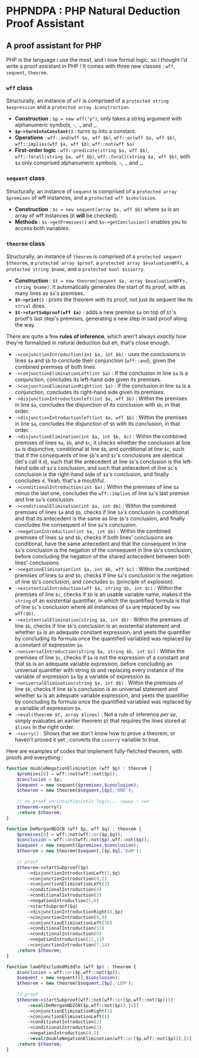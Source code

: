 # PHPNDPA : PHP Natural Deduction Proof Assistant
## A proof assistant for PHP
PHP is the language i use the most, and i love formal logic, so i thought i'd write a proof assistant in PHP !
It comes with three new classes : `wff`, `sequent`, `theorem`.
### `wff` class
Structurally, an instance of `wff` is comprised of a `protected string $expression` and a `protected array $construction`.
- **Construction** : `$p = new wff("p")`, only takes a string argument with alphanumeric symbols, -, ., and _.
- **`$p->turnIntoConstant()`** : turns `$p` into a constant.
- **Operations** : `wff::and(wff $a, wff $b)`, `wff::or(wff $a, wff $b)`, `wff::implies(wff $a, wff $b)`, `wff::not(wff $a)`
- **First-order logic** : `wff::predicate(string $a, wff $b)`, `wff::forall(string $a, wff $b)`, `wff::forall(string $a, wff $b)`, with `$a` only comprised alphanumeric symbols, -, ., and _.

### `sequent` class
Structurally, an instance of `sequent` is comprised of a `protected array $premises` of wff instances, and a `protected wff $conclusion`.
- **Construction** : `$s = new sequent(array $a, wff $b)` where `$a` is an array of wff instances (it **will** be checked).
- **Methods** : `$s->getPremises()` and `$s->getConclusion()` enables you to access both variables.

### `theorem` class
Structurally, an instance of `theorem` is comprised of a `protected sequent $theorem`, a `protected array $proof`, a `protected array $evaluationWFFs`, a `protected string $name`, and a `protected bool $issorry`.

- **Construction** : `$t = new theorem(sequent $a, array $evaluationWFFs, string $name)`. It automatically generates the start of its proof, with as many lines as `$a`'s premises.
- **`$t->print()`** : prints the theorem _with_ its proof, not just its sequent like its `strval` does.
- **`$t->startSubproof(wff $a)`** : adds a new premise `$a` on top of `$t`'s proof's last step's premises, generating a new step in said proof along the way.

There are quite a few **rules of inference**, which aren't always _exactly_ how they're formalized in natural deduction but eh, that's close enough.
- `->conjunctionIntroduction(int $a, int $b)` : uses the conclusions in lines `$a` and `$b` to conclude their conjunction (`wff::and`), given the combined premises of both lines.
- `->conjunctionEliminationLeft(int $a)` : If the conclusion in line `$a` is a conjunction, concludes its left-hand side given its premises.
- `->conjunctionEliminationRight(int $a)` : If the conclusion in line `$a` is a conjunction, concludes its right-hand side given its premises.
- `->disjunctionIntroductionleft(int $a, wff $b)` : Within the premises in line `$a`, concludes the disjunction of its conclusion with `$b`, in that order.
- `->disjunctionIntroductionleft(int $a, wff $b)` : Within the premises in line `$a`, concludes the disjunction of `$b` with its conclusion, in that order.
- `->disjunctionElimination(int $a, int $b, $c)` : Within the combined premises of lines `$a`, `$b`, and `$c`, it checks whether the conclusion at line `$a` is disjunctive, conditional at line `$b`, and conditional at line `$c`, such that if the consequents of line `$b`'s and `$c`'s conclusions are identical (let's call it `d`), such that the antecedent at line `$b`'s conclusion is the left-hand side of `$a`'s conclusion, and such that antecedent of line `$c`'s conclusion is the right-hand side of `$a`'s conclusion, and finally concludes `d`. Yeah, that's a mouthful.
- `->conditionalIntroduction(int $a)` : Within the premises of line `$a` minus the last one, concludes the `wff::implies` of line `$a`'s last premise and line `$a`'s conclusion.
- `->conditionalElimination(int $a, int $b)` : Within the combined premises of lines `$a` and `$b`, checks if line `$a`'s conclusion is conditional and that its antecedent is the same as line `$b`'s conclusion, and finally concludes the consequent of line `$a`'s conclusion.
- `->negationIntroduction(int $a, int $b)` : Within the combined premises of lines `$a` and `$b`, checks if both lines' conclusions are conditional, have the same antecedent and that the consequent in line `$a`'s conclusion is the negation of the consequent in line `$b`'s conclusion, before concluding the negation of the shared antecedent between both lines' conclusions.
- `->negationElimination(int $a, int $b, wff $c)` : Within the combined premises of lines `$a` and `$b`, checks if line `$a`'s conclusion is the negation of line `$b`'s conclusion, and concludes `$c` (principle of explosion).
- `->existentialIntroduction(wff $a, string $b, int $c)` : Within the premises of line `$c`, checks if `$b` is an usable variable name, makes it the `string` of an existential quantifier, in which the quantified formula is that of line `$c`'s conclusion where all instances of `$a` are replaced by `new wff($b)`.
- `->existentialElimination(string $a, int $b)` : Within the premises of line `$b`, checks if line `$b`'s conclusion is an existential statement and whether `$a` is an adequate constant expression, and yeets the quantifier by concluding its formula once the quantified variabled was replaced by a constant of expression `$a`.
- `->universalIntroduction(string $a, string $b, int $c)` : Within the premises of line `$c`, checks if `$a` is not the expression of a constant and that `$b` is an adequate variable expression, before concluding an universal quantifier with string `$b` and replacing every instance of the variable of expression `$a` by a variable of expression `$b`.
- `->universalElimination(string $a, int $b)` : Within the premises of line `$b`, checks if line `$b`'s conclusion is an universal statement and whether `$a` is an adequate variable expression, and yeets the quantifier by concluding its formula once the quantified variabled was replaced by a variable of expression `$a`.
-  `->eval(theorem $t, array $lines)` : Not a rule of inference _per se_, simply evaluates an earlier theorem `$t` that requires the lines stored at `$lines` in the right order.
- `->sorry()` : Shows that we don't know how to prove a theorem, or haven't proved it yet ; converts the `issorry` variable to true.

Here are examples of codes that implement fully-fletched theorem, with proofs and everything :
```php
function doubleNegationElimination (wff $p) : theorem {
	$premises[0] = wff::not(wff::not($p));
	$conclusion = $p;
	$sequent = new sequent($premises,$conclusion);
	$theorem = new theorem($sequent,[$p],'DNE');
	
	// no proof in intuitionistic logic... sowwy ! >w<
	$theorem->sorry()
	;return $theorem;
}

function DeMorganND2CN (wff $p, wff $q) : theorem {
	$premises[0] = wff::not(wff::or($p,$q));
	$conclusion = wff::and(wff::not($p),wff::not($q));
	$sequent = new sequent($premises,$conclusion);
	$theorem = new theorem($sequent,[$p,$q],'DeM');
	
	// proof
	$theorem->startSubproof($p)
		->disjunctionIntroductionLeft(1,$q)
		->conjunctionIntroduction(0,2)
		->conjunctionEliminationLeft(3)
		->conditionalIntroduction(4)
		->conditionalIntroduction(2)
		->negationIntroduction(5,6)
		->startSubproof($q)
		->disjunctionIntroductionRight(8,$p)
		->conjunctionIntroduction(0,9)
		->conjunctionEliminationLeft(10)
		->conditionalIntroduction(11)
		->conditionalIntroduction(9)
		->negationIntroduction(12,13)
		->conjunctionIntroduction(7,14)
	;return $theorem;
}

function lawOfExcludedMiddle (wff $p) : theorem {
	$conclusion = wff::or($p,wff::not($p));
	$sequent = new sequent([],$conclusion);
	$theorem = new theorem($sequent,[$p],'LEM');
	
	// proof
	$theorem->startSubproof(wff::not(wff::or($p,wff::not($p))))
		->eval(DeMorganND2CN($p,wff::not($p)),[0])
		->conjunctionEliminationRight(1)
		->conjunctionEliminationLeft(1)
		->conditionalIntroduction(2)
		->conditionalIntroduction(3)
		->negationIntroduction(4,5)
		->eval(doubleNegationElimination(wff::or($p,wff::not($p))),[6])
	;return $theorem;
}
```
